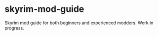 skyrim-mod-guide
================

Skyrim mod guide for both beginners and experienced modders. Work in progress.

